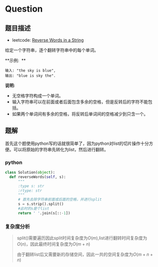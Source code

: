 # Question

## 题目描述

- leetcode: [Reverse Words in a String](https://leetcode-cn.com/problems/reverse-words-in-a-string/)

给定一个字符串，逐个翻转字符串中的每个单词。

**示例:  **

```
输入: "the sky is blue",
输出: "blue is sky the".

```

**说明:**

- 无空格字符构成一个单词。
- 输入字符串可以在前面或者后面包含多余的空格，但是反转后的字符不能包括。
- 如果两个单词间有多余的空格，将反转后单词间的空格减少到只含一个。

## 题解

首先这个题使用python写的话就很简单了，因为python对list的切片操作十分方便。可以将原始的字符串先转化为list，然后进行翻转。

### python

```python
class Solution(object):
  def reverseWords(self, s):
      """
      :type s: str
      :rtype: str
      """
      # 首先去除字符串前面或后面的空格，并进行split
      s = s.strip().split()
      #此时的s是个list
      return ' '.join(s[::-1])
```
### 复杂度分析

> split()需要遍历因此split时间复杂度为$O(m)$,list进行翻转时间复杂度为$O(n)$，因此最终时间复杂度为$O(m+n)$
>
> 由于翻转list后又需要新的存储空间，因此一共的空间复杂度为$O(m+n+n)$


